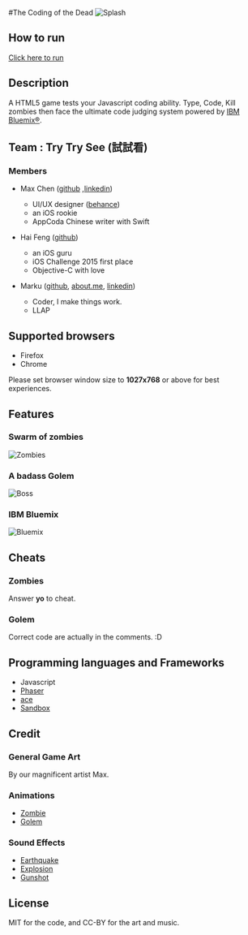 #The Coding of the Dead
![Splash](https://cloud.githubusercontent.com/assets/4080524/13202495/bbe2b4ba-d8d7-11e5-9df3-96a0a3e96740.jpg)

## How to run
[Click here to run](http://169.44.56.42/trytrysee/index.html)

## Description
A HTML5 game tests your Javascript coding ability.
Type, Code, Kill zombies then face the ultimate code judging system powered by [IBM Bluemix®](http://www.ibm.com/cloud-computing/bluemix/).

## Team : Try Try See (試試看)
### Members
* Max Chen ([github](https://github.com/MaxChen) ,[linkedin](https://tw.linkedin.com/in/maxnesto))
  * UI/UX designer ([behance](https://www.behance.net/maxnesto))
  * an iOS rookie
  * AppCoda Chinese writer with Swift

* Hai Feng ([github](https://github.com/haifengkao))
  * an iOS guru
  * iOS Challenge 2015 first place
  * Objective-C with love

* Marku ([github](https://github.com/mutekinootoko), [about.me](https://about.me/mutekinootoko), [linkedin](https://www.linkedin.com/in/marku-hao-yu-lee-9a725536))
  * Coder, I make things work.
  * LLAP

## Supported browsers
* Firefox
* Chrome

Please set browser window size to **1027x768** or above for best experiences.

## Features
### Swarm of zombies
![Zombies](https://cloud.githubusercontent.com/assets/4080524/13202693/57961f04-d8de-11e5-988e-09a7234173a7.jpg)

### A badass Golem
![Boss](https://cloud.githubusercontent.com/assets/4080524/13202673/c305d6c2-d8dd-11e5-8b7d-ced3a8885358.jpg)

### IBM Bluemix
![Bluemix](https://cloud.githubusercontent.com/assets/4080524/13203382/c4fd64ae-d8f1-11e5-93dd-5df9a420c56f.jpg)

## Cheats
### Zombies
Answer **yo** to cheat.
### Golem
Correct code are actually in the comments. :D

## Programming languages and Frameworks
* Javascript
* [Phaser](http://phaser.io/)
* [ace](https://ace.c9.io/)
* [Sandbox](https://github.com/gf3/sandbox)

## Credit

### General Game  Art
By our magnificent artist Max.

### Animations
* [Zombie](http://opengameart.org/content/zombie-animations)
* [Golem](http://opengameart.org/content/golem-animations)

### Sound Effects
* [Earthquake](http://mrclan.com/fastdl/tfc/sound/earthquake.wav)
* [Explosion](http://www.freesfx.co.uk/soundeffects/fire_explosions/?p=2)
* [Gunshot](http://www.findsounds.com/)

## License
MIT for the code, and CC-BY for the art and music.
